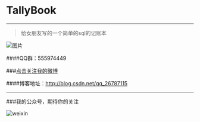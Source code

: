 # TallyBook
---

>给女朋友写的一个简单的sql的记账本

![图片]()

####QQ群：555974449

###[点击关注我的微博](http://weibo.com/Glorystys)

####博客地址：http://blog.csdn.net/qq_26787115

---

###我的公众号，期待你的关注

![weixin](http://img.blog.csdn.net/20160108203741937)

